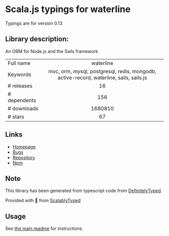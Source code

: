 
# Scala.js typings for waterline

Typings are for version 0.13

## Library description:
An ORM for Node.js and the Sails framework

|                    |                 |
| ------------------ | :-------------: |
| Full name          | waterline |
| Keywords           | mvc, orm, mysql, postgresql, redis, mongodb, active-record, waterline, sails, sails.js |
| # releases         | 16 |
| # dependents       | 156 |
| # downloads        | 1680810 |
| # stars            | 67 |

## Links
- [Homepage](http://waterlinejs.org)
- [Bugs](https://sailsjs.com/bugs)
- [Repository](https://github.com/balderdashy/waterline)
- [Npm](https://www.npmjs.com/package/waterline)
    


## Note
This library has been generated from typescript code from [DefinitelyTyped](https://definitelytyped.org).

Provided with :purple_heart: from [ScalablyTyped](https://github.com/oyvindberg/ScalablyTyped)

## Usage
See [the main readme](../../readme.md) for instructions.


